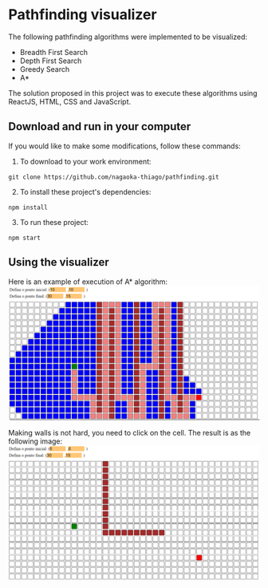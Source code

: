 # Pathfinding visualizer
The following pathfinding algorithms were implemented to be visualized:
- Breadth First Search
- Depth First Search
- Greedy Search
- A*

The solution proposed in this project was to execute these algorithms using ReactJS, HTML, CSS and JavaScript.

## Download and run in your computer
If you would like to make some modifications, follow these commands:

1) To download to your work environment:
```
git clone https://github.com/nagaoka-thiago/pathfinding.git
```
2) To install these project's dependencies:
```
npm install
```
3) To run these project:
```
npm start
```

## Using the visualizer
Here is an example of execution of A* algorithm:
![Screenshot A*](./imgs/teste_astar.png)

Making walls is not hard, you need to click on the cell. The result is as the following image:
![Screenshot wall](./imgs/teste_walls.png)